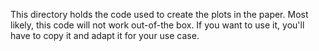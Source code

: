 This directory holds the code used to create the plots in the paper. Most likely, this code will not work out-of-the
box. If you want to use it, you'll have to copy it and adapt it for your use case. 